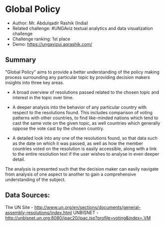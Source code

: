 # Global Policy
* Author: Mr. Abdulqadir Rashik (India)
* Related challenge: #UNGAviz textual analytics and data visualization challenge
* Challenge ranking: 1st place
* Demo: https://ungavizui.aqrashik.com/

## Summary
"Global Policy" aims to provide a better understanding of the policy making process surrounding any particular topic by providing decision makers insights into three key areas.

* A broad overview of resolutions passed related to the chosen topic and interest in the topic over time.

* A deeper analysis into the behavior of any particular country with respect to the resolutions found. This includes comparison of voting patterns with other countries, to find like-minded nations which tend to cast the same vote on the given topic, as well countries which generally oppose the vote cast by the chosen country.

* A detailed look into any one of the resolutions found, so that data such as the date on which it was passed, as well as how the member countries voted on the resolution is easily accessible, along with a link to the entire resolution text if the user wishes to analyse in even deeper detail.

The analysis is presented such that the decision maker can easily navigate from analysis of one aspect to another to gain a comprehensive understanding of the subject.


## Data Sources: 
The UN Site - http://www.un.org/en/sections/documents/general-assembly-resolutions/index.html
UNBISNET - http://unbisnet.un.org:8080/ipac20/ipac.jsp?profile=voting&index=.VM

